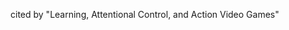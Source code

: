 <!-- META
{"title":"Removing brakes on adult brain plasticity: from molecular to behavioral interventions","link":"https://pubmed.ncbi.nlm.nih.gov/21068299/","media":"academic","tags":["dimentia"],"short":{"en":"\"given appropriate training, the adult brain has the capacity for far more substantial plasticity than previously believed\"","ja":"適切な訓練を受ければ、成人の脳はこれまで信じられていたよりもはるかに大幅な可塑性を発揮する。"},"importance":4,"hasPage":ture,"createdAt":1720923411.11,"updatedAt":1720923411.11}
META -->

cited by "Learning, Attentional Control, and Action Video Games"
